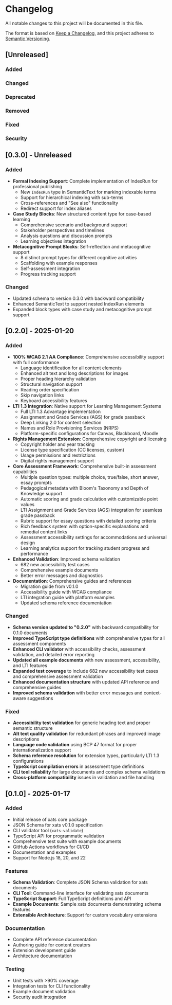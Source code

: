# Changelog

All notable changes to this project will be documented in this file.

The format is based on [Keep a Changelog](https://keepachangelog.com/en/1.0.0/),
and this project adheres to [Semantic Versioning](https://semver.org/spec/v2.0.0.html).

## [Unreleased]

### Added

### Changed

### Deprecated

### Removed

### Fixed

### Security

## [0.3.0] - Unreleased

### Added
- **Formal Indexing Support**: Complete implementation of IndexRun for professional publishing
  - New `IndexRun` type in SemanticText for marking indexable terms
  - Support for hierarchical indexing with sub-terms
  - Cross-references and "See also" functionality
  - Redirect support for index aliases
- **Case Study Blocks**: New structured content type for case-based learning
  - Comprehensive scenario and background support
  - Stakeholder perspectives and timelines
  - Analysis questions and discussion prompts
  - Learning objectives integration
- **Metacognitive Prompt Blocks**: Self-reflection and metacognitive support
  - 8 distinct prompt types for different cognitive activities
  - Scaffolding with example responses
  - Self-assessment integration
  - Progress tracking support

### Changed
- Updated schema to version 0.3.0 with backward compatibility
- Enhanced SemanticText to support nested IndexRun elements
- Expanded block types with case study and metacognitive prompt support

## [0.2.0] - 2025-01-20

### Added
- **100% WCAG 2.1 AA Compliance**: Comprehensive accessibility support with full conformance
  - Language identification for all content elements
  - Enhanced alt text and long descriptions for images
  - Proper heading hierarchy validation
  - Structural navigation support
  - Reading order specification
  - Skip navigation links
  - Keyboard accessibility features
- **LTI 1.3 Integration**: Native support for Learning Management Systems
  - Full LTI 1.3 Advantage implementation
  - Assignment and Grade Services (AGS) for grade passback
  - Deep Linking 2.0 for content selection
  - Names and Role Provisioning Services (NRPS)
  - Platform-specific configurations for Canvas, Blackboard, Moodle
- **Rights Management Extension**: Comprehensive copyright and licensing
  - Copyright holder and year tracking
  - License type specification (CC licenses, custom)
  - Usage permissions and restrictions
  - Digital rights management support
- **Core Assessment Framework**: Comprehensive built-in assessment capabilities
  - Multiple question types: multiple choice, true/false, short answer, essay prompts
  - Pedagogical metadata with Bloom's Taxonomy and Depth of Knowledge support
  - Automatic scoring and grade calculation with customizable point values
  - LTI Assignment and Grade Services (AGS) integration for seamless grade passback
  - Rubric support for essay questions with detailed scoring criteria
  - Rich feedback system with option-specific explanations and remedial content links
  - Assessment accessibility settings for accommodations and universal design
  - Learning analytics support for tracking student progress and performance
- **Enhanced Validation**: Improved schema validation
  - 682 new accessibility test cases
  - Comprehensive example documents
  - Better error messages and diagnostics
- **Documentation**: Comprehensive guides and references
  - Migration guide from v0.1.0
  - Accessibility guide with WCAG compliance
  - LTI integration guide with platform examples
  - Updated schema reference documentation

### Changed
- **Schema version updated to "0.2.0"** with backward compatibility for 0.1.0 documents
- **Improved TypeScript type definitions** with comprehensive types for all assessment components
- **Enhanced CLI validator** with accessibility checks, assessment validation, and detailed error reporting
- **Updated all example documents** with new assessment, accessibility, and LTI features
- **Expanded test coverage** to include 682 new accessibility test cases and comprehensive assessment validation
- **Enhanced documentation structure** with updated API reference and comprehensive guides
- **Improved schema validation** with better error messages and context-aware suggestions

### Fixed
- **Accessibility test validation** for generic heading text and proper semantic structure
- **Alt text quality validation** for redundant phrases and improved image descriptions
- **Language code validation** using BCP 47 format for proper internationalization support
- **Schema reference resolution** for extension types, particularly LTI 1.3 configurations
- **TypeScript compilation errors** in assessment type definitions
- **CLI tool reliability** for large documents and complex schema validations
- **Cross-platform compatibility** issues in validation and file handling

## [0.1.0] - 2025-01-17

### Added
- Initial release of xats core package
- JSON Schema for xats v0.1.0 specification
- CLI validator tool (`xats-validate`)
- TypeScript API for programmatic validation
- Comprehensive test suite with example documents
- GitHub Actions workflows for CI/CD
- Documentation and examples
- Support for Node.js 18, 20, and 22

### Features
- **Schema Validation**: Complete JSON Schema validation for xats documents
- **CLI Tool**: Command-line interface for validating xats documents
- **TypeScript Support**: Full TypeScript definitions and API
- **Example Documents**: Sample xats documents demonstrating schema features
- **Extensible Architecture**: Support for custom vocabulary extensions

### Documentation
- Complete API reference documentation
- Authoring guide for content creators
- Extension development guide
- Architecture documentation

### Testing
- Unit tests with >90% coverage
- Integration tests for CLI functionality
- Example document validation
- Security audit integration
